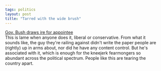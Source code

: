 ```yaml
---
tags: politics
layout: post
title: "Tarred with the wide brush"
---
```




<a href="http://www.salon.com/news/wire/2002/08/16/gov_bush/index.html">
Gov. Bush draws ire for appointee</a><br>
This is lame when anyone does it, liberal or conservative. From what it sounds like, the guy they're railing against didn't write the paper people are (rightly) up in arms about, nor did he have any content control. But he's associated with it, which is enough for the kneejerk fearmongers so abundant across the political spectrum. People like this are tearing the country apart.


